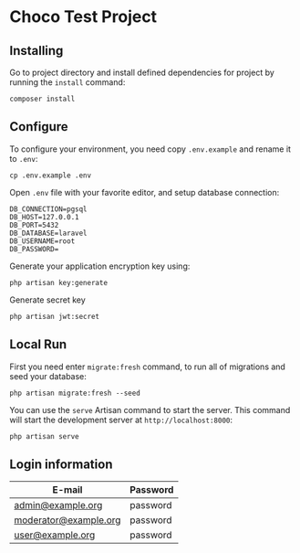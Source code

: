 # Choco Test Project

## Installing

Go to project directory and install defined dependencies for project by running the `install` command:

```
composer install
```

## Configure

To configure your environment, you need copy `.env.example` and rename it to `.env`:

```
cp .env.example .env
```

Open `.env` file with your favorite editor, and setup database connection:

```
DB_CONNECTION=pgsql
DB_HOST=127.0.0.1
DB_PORT=5432
DB_DATABASE=laravel
DB_USERNAME=root
DB_PASSWORD=
```

Generate your application encryption key using:

```
php artisan key:generate
```

Generate secret key

```
php artisan jwt:secret
```

## Local Run

First you need enter `migrate:fresh` command, to run all of migrations and seed your database:

```
php artisan migrate:fresh --seed
```

You can use the `serve` Artisan command to start the server. This command will start the development server at `http://localhost:8000`:

```
php artisan serve
```

## Login information

| E-mail | Password |
| --- | --- |
| admin@example.org | password |
| moderator@example.org | password |
| user@example.org | password |

